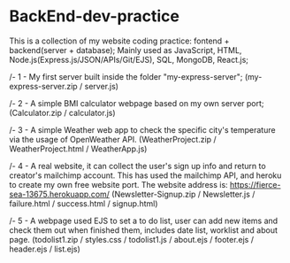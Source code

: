 # BackEnd-dev-practice
This is a collection of my website coding practice: fontend + backend(server + database);
Mainly used as JavaScript, HTML, Node.js(Express.js/JSON/APIs/Git/EJS), SQL, MongoDB, React.js;

/- 1 - My first server built inside the folder "my-express-server"; (my-express-server.zip / server.js)

/- 2 - A simple BMI calculator webpage based on my own server port;(Calculator.zip / calculator.js)

/- 3 - A simple Weather web app to check the specific city's temperature via the usage of OpenWeather API. (WeatherProject.zip / WeatherProject.html / WeatherApp.js)

/- 4 - A real website, it can collect the user's sign up info and return to creator's mailchimp account. This has used the mailchimp API, and heroku to create my own free website port. The website address is: https://fierce-sea-13675.herokuapp.com/  (Newsletter-Signup.zip / Newsletter.js / failure.html / success.html / signup.html)

/- 5 - A webpage used EJS to set a to do list, user can add new items and check them out when finished them, includes date list, worklist and about page. (todolist1.zip / styles.css / todolist1.js / about.ejs / footer.ejs / header.ejs / list.ejs)
